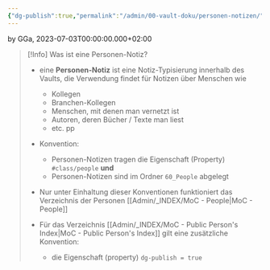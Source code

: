 ```yaml
---
{"dg-publish":true,"permalink":"/admin/00-vault-doku/personen-notizen/","tags":["class/admin"],"noteIcon":""}
---
```


by GGa, 2023-07-03T00:00:00.000+02:00  

> [!Info] Was ist eine Personen-Notiz?
> - eine **Personen-Notiz** ist eine Notiz-Typisierung innerhalb des Vaults, die Verwendung findet für Notizen über Menschen wie
> 	- Kollegen
> 	- Branchen-Kollegen
> 	- Menschen, mit denen man vernetzt ist
> 	- Autoren, deren Bücher / Texte man liest
> 	- etc. pp
> 	
> - Konvention:
> 	- Personen-Notizen tragen die Eigenschaft (Property) `#class/people` **und** 
> 	- Personen-Notizen sind im Ordner `60_People` abgelegt
> 	  
> - Nur unter Einhaltung dieser Konventionen funktioniert das Verzeichnis der Personen [[Admin/_INDEX/MoC - People\|MoC - People]] 
> - Für das Verzeichnis [[Admin/_INDEX/MoC - Public Person's Index\|MoC - Public Person's Index]] gilt eine zusätzliche Konvention:
> 	- die Eigenschaft (property) `dg-publish = true`
>

